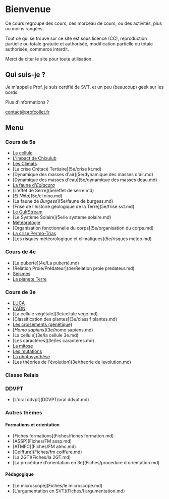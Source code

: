 # Bienvenue

Ce cours regroupe des cours, des morceau de cours, ou des activités, plus ou moins rangées. 

Tout ce qui se trouve sur ce site est sous licence (CC), reproduction partielle ou totale gratuite et authorisée, modification partielle ou totale authorisée, commerce interdit.

Merci de citer le site pour toute utilisation. 

## Qui suis-je ? 



Je m'appelle Prof, je suis certifié de SVT, et un peu (beaucoup) geek sur les bords. 

Plus d'informations ? 

[contact@profcollet.fr](mailto:contact@profcollet.fr)



## Menu

### Cours de 5e

* [La cellule](5e/cellule.md)
* [L'impact de Chixulub](5e/chixulub.md) 
*  [Les Climats](5e/climats.md) 
*  [La crise Crétacé Tertiaire](5e/crise kt.md) 
*  [Dynamique des masses d'air](5e/dynamique des masses d'air.md) 
*  [Dynamique des masses d'eau](5e/dynamique des masses deau.md) 
*  [La faune d'*Ediacara*](5e/ediacara.md) 
*  [L'effet de Serre](5e/effet de serre.md) 
*  [*El Niño*](5e/el nino.md) 
*  [La faune de *Burgess*](5e/faune de burgess.md) 
*  [Frise de l'histoire géologique de la Terre](5e/frise svt.md) 
*  [Le GulfStream](5e/gulfstream.md)  
* [Le Système Solaire](5e/le systeme solaire.md) 
*  [Météorologie](5e/meteorologie.md) 
*  [Organisation fonctionnelle du corps](5e/organisation du corps.md) 
*  [La crise Permo-Trias](5e/permotrias.md) 
*  [Les risques météorologique et climatiques](5e/risques meteo.md) 

### Cours de 4e

* [La puberté](4e/La puberté.md)
* [Relation Proie/Prédateur](4e/Relation proie predateur.md)
* [Séismes](4e/Séismes.md)
* [La planète Terre](4e/terre.md) 

### Cours de 3e

*  [LUCA](3e/Luca.md)
*  [L'ADN](3e/adn.md) 
*  [La cellule végétale](3e/cellule vege.md) 
*  [Classification des plantes](3e/classif plantes.md) 
*  [Les croisements (génétique)](3e/croisement.md) 
*  [*Homo sapiens*](3e/homo sapiens.md) 
*  [La cellule](3e/la cellule 3e.md) 
*  [Les caractères](3e/les caracteres.md) 
*  [La mitose](3e/mitose.md) 
*  [Les mutations](3e/mutations.md) 
*  [La photosynthèse](3e/photosynthese.md) 
*  [Les théories de l'évolution](3e/theorie de levolution.md) 

### Classe Relais



### DDVPT

- [L'oral ddvpt](DDVPT/oral ddvpt.md) 

### Autres thèmes

#### Formations et orientation

- [Fiches formations](Fiches/fiches formation.md) 
- [ASSP](Fiches/FM assp.md) 
- [ATMFC](Fiches/FM atmc.md) 
- [Coiffure](Fiches/fm coiffure.md) 
- [La 2GT](Fiches/la 2GT.md) 
- [La procédure d'orientation en 3e](Fiches/procedure d orientation.md) 

#### Pédagogique

- [Le microscope](Fiches/le microscope.md) 
- [L'argumentation en SVT](Fiches/l argumentation.md) 